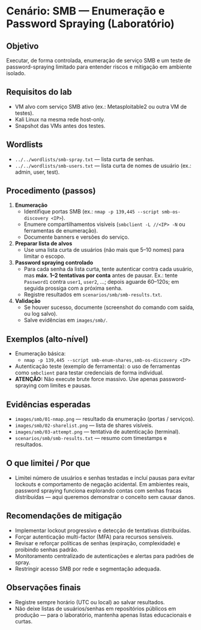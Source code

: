 # Cenário: SMB — Enumeração e Password Spraying (Laboratório)

## Objetivo
Executar, de forma controlada, enumeração de serviço SMB e um teste de password-spraying limitado para entender riscos e mitigação em ambiente isolado.

## Requisitos do lab
- VM alvo com serviço SMB ativo (ex.: Metasploitable2 ou outra VM de testes).
- Kali Linux na mesma rede host-only.
- Snapshot das VMs antes dos testes.

## Wordlists
- `../../wordlists/smb-spray.txt` — lista curta de senhas.
- `../../wordlists/smb-users.txt` — lista curta de nomes de usuário (ex.: admin, user, test).

## Procedimento (passos)
1. **Enumeração**
   - Identifique portas SMB (ex.: `nmap -p 139,445 --script smb-os-discovery <IP>`).
   - Enumere compartilhamentos visíveis (`smbclient -L //<IP> -N` ou ferramentas de enumeração).
   - Documente banners e versões do serviço.
2. **Preparar lista de alvos**
   - Use uma lista curta de usuários (não mais que 5–10 nomes) para limitar o escopo.
3. **Password spraying controlado**
   - Para cada senha da lista curta, tente autenticar contra cada usuário, mas **máx. 1–2 tentativas por conta** antes de pausar. Ex.: tente `Password1` contra `user1`, `user2`, …; depois aguarde 60–120s; em seguida prossiga com a próxima senha.
   - Registre resultados em `scenarios/smb/smb-results.txt`.
4. **Validação**
   - Se houver sucesso, documente (screenshot do comando com saída, ou log salvo).
   - Salve evidências em `images/smb/`.

## Exemplos (alto-nível)
- Enumeração básica:
  - `nmap -p 139,445 --script smb-enum-shares,smb-os-discovery <IP>`
- Autenticação teste (exemplo de ferramenta): o uso de ferramentas como `smbclient` para testar credenciais de forma individual.
- **ATENÇÃO:** Não execute brute force massivo. Use apenas password-spraying com limites e pausas.

## Evidências esperadas
- `images/smb/01-nmap.png` — resultado da enumeração (portas / serviços).
- `images/smb/02-sharelist.png` — lista de shares visíveis.
- `images/smb/03-attempt.png` — tentativa de autenticação (terminal).
- `scenarios/smb/smb-results.txt` — resumo com timestamps e resultados.

## O que limitei / Por que
- Limitei número de usuários e senhas testadas e incluí pausas para evitar lockouts e comportamento de negação acidental. Em ambientes reais, password spraying funciona explorando contas com senhas fracas distribuídas — aqui queremos demonstrar o conceito sem causar danos.

## Recomendações de mitigação
- Implementar lockout progressivo e detecção de tentativas distribuídas.
- Forçar autenticação multi-factor (MFA) para recursos sensíveis.
- Revisar e reforçar políticas de senhas (expiração, complexidade) e proibindo senhas padrão.
- Monitoramento centralizado de autenticações e alertas para padrões de spray.
- Restringir acesso SMB por rede e segmentação adequada.

## Observações finais
- Registre sempre horário (UTC ou local) ao salvar resultados.
- Não deixe listas de usuários/senhas em repositórios públicos em produção — para o laboratório, mantenha apenas listas educacionais e curtas.
